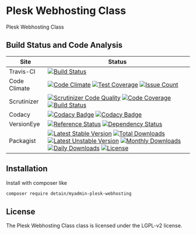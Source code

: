 # Plesk Webhosting Class

Plesk Webhosting Class

## Build Status and Code Analysis

Site          | Status
--------------|---------------------------
Travis-CI     | [![Build Status](https://travis-ci.org/detain/myadmin-plesk-webhosting.svg?branch=master)](https://travis-ci.org/detain/myadmin-plesk-webhosting)
Code Climate  | [![Code Climate](https://codeclimate.com/github/detain/myadmin-plesk-webhosting/badges/gpa.svg)](https://codeclimate.com/github/detain/myadmin-plesk-webhosting) [![Test Coverage](https://codeclimate.com/github/detain/myadmin-plesk-webhosting/badges/coverage.svg)](https://codeclimate.com/github/detain/myadmin-plesk-webhosting/coverage) [![Issue Count](https://codeclimate.com/github/detain/myadmin-plesk-webhosting/badges/issue_count.svg)](https://codeclimate.com/github/detain/myadmin-plesk-webhosting)
Scrutinizer   | [![Scrutinizer Code Quality](https://scrutinizer-ci.com/g/detain/myadmin-plesk-webhosting/badges/quality-score.png?b=master)](https://scrutinizer-ci.com/g/detain/myadmin-plesk-webhosting/?branch=master) [![Code Coverage](https://scrutinizer-ci.com/g/detain/myadmin-plesk-webhosting/badges/coverage.png?b=master)](https://scrutinizer-ci.com/g/detain/myadmin-plesk-webhosting/?branch=master) [![Build Status](https://scrutinizer-ci.com/g/detain/myadmin-plesk-webhosting/badges/build.png?b=master)](https://scrutinizer-ci.com/g/detain/myadmin-plesk-webhosting/build-status/master)
Codacy        | [![Codacy Badge](https://api.codacy.com/project/badge/Grade/226251fc068f4fd5b4b4ef9a40011d06)](https://www.codacy.com/app/detain/myadmin-plesk-webhosting) [![Codacy Badge](https://api.codacy.com/project/badge/Coverage/25fa74eb74c947bf969602fcfe87e349)](https://www.codacy.com/app/detain/myadmin-plesk-webhosting?utm_source=github.com&utm_medium=referral&utm_content=detain/myadmin-plesk-webhosting&utm_campaign=Badge_Coverage)
VersionEye    | [![Reference Status](https://www.versioneye.com/php/detain:myadmin-plesk-webhosting/reference_badge.svg?style=flat)](https://www.versioneye.com/php/detain:myadmin-plesk-webhosting/references) [![Dependency Status](https://www.versioneye.com/user/projects/592f7318bafc5500414dfd2a/badge.svg?style=flat-square)](https://www.versioneye.com/user/projects/592f7318bafc5500414dfd2a)
Packagist     | [![Latest Stable Version](https://poser.pugx.org/detain/myadmin-plesk-webhosting/version)](https://packagist.org/packages/detain/myadmin-plesk-webhosting) [![Total Downloads](https://poser.pugx.org/detain/myadmin-plesk-webhosting/downloads)](https://packagist.org/packages/detain/myadmin-plesk-webhosting) [![Latest Unstable Version](https://poser.pugx.org/detain/myadmin-plesk-webhosting/v/unstable)](//packagist.org/packages/detain/myadmin-plesk-webhosting) [![Monthly Downloads](https://poser.pugx.org/detain/myadmin-plesk-webhosting/d/monthly)](https://packagist.org/packages/detain/myadmin-plesk-webhosting) [![Daily Downloads](https://poser.pugx.org/detain/myadmin-plesk-webhosting/d/daily)](https://packagist.org/packages/detain/myadmin-plesk-webhosting) [![License](https://poser.pugx.org/detain/myadmin-plesk-webhosting/license)](https://packagist.org/packages/detain/myadmin-plesk-webhosting)


## Installation

Install with composer like

```sh
composer require detain/myadmin-plesk-webhosting
```

## License

The Plesk Webhosting Class class is licensed under the LGPL-v2 license.

